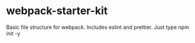 # webpack-starter-kit
Basic file structure for webpack. Includes eslint and prettier. Just type npm init -y